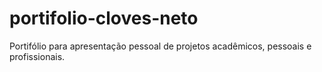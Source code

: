 # portifolio-cloves-neto
Portifólio para apresentação pessoal de projetos acadêmicos, pessoais e profissionais.
